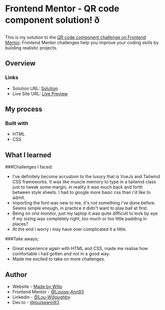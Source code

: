 # Frontend Mentor - QR code component solution! ð

This is my solution to the [QR code component challenge on Frontend Mentor](https://www.frontendmentor.io/challenges/qr-code-component-iux_sIO_H). Frontend Mentor challenges help you improve your coding skills by building realistic projects.

## Overview

### Links

- Solution URL: [Solution](https://www.frontendmentor.io/solutions/first-challenge-complete-html-and-css-Bk4MFT4E9)
- Live Site URL: [Live Preview](https://louise-ann93.github.io/)

## My process

### Built with

- HTML
- CSS

## What I learned

###Challenges I faced:

- I've definitely become accustom to the luxury that is VueJs and Tailwind CSS frameworks. It was like muscle memory to type in a tailwind class just to tweak some margin, in reality it was much back and forth between style sheets. I had to google more basic css than i'd like to admit.
- Importing the font was new to me, it's not something i've done before. Seems simple enough, in practice it didn't want to play ball at first.
- Being on one monitor, just my laptop it was quite difficult to look by eye if my sizing was completely right, too much or too little padding in places?
- At the end i worry i may have over complicated it a little.

###Take aways;

- Great experience again with HTML and CSS, made me realise how comfortable i had gotten and not in a good way.
- Made me excited to take on more challenges.

## Author

- Website - [Made by Willo](https://github.com/Louise-Ann93)
- Frontend Mentor - [@Louise-Ann93](https://www.frontendmentor.io/profile/Louise-Ann93)
- Linkedin - [@Lou-Willoughby](https://www.linkedin.com/in/lou-willoughby/)
- Dev.to - [@louiseann93](https://dev.to/louiseann93)
